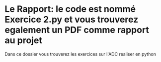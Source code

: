 # Le Rapport: le code est nommé Exercice 2.py et vous trouverez egalement un PDF comme rapport au projet
Dans ce dossier vous trouverez les exercices sur l'ADC realiser en python
